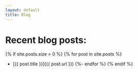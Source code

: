 ```yaml
---
layout: default
title: Blog
---
```


# Recent blog posts:

{% if site.posts.size > 0 %}
  {% for post in site.posts %}
* [{{ post.title }}]({{ post.url }})
  {%- endfor %}
{% endif %}
